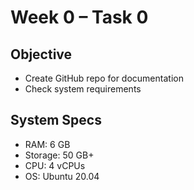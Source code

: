 # Week 0 – Task 0

## Objective
- Create GitHub repo for documentation  
- Check system requirements  

## System Specs
- RAM: 6 GB  
- Storage: 50 GB+  
- CPU: 4 vCPUs  
- OS: Ubuntu 20.04 